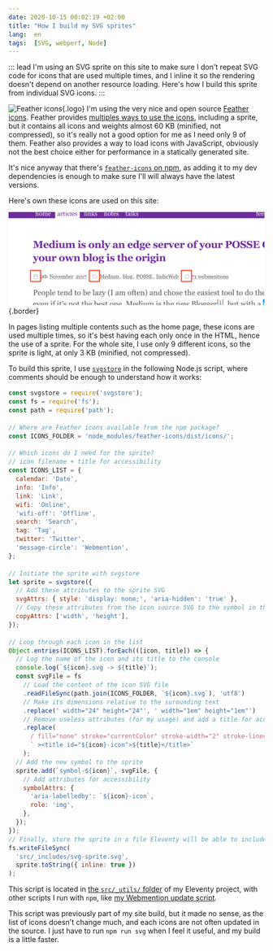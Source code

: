 ```yaml
---
date: 2020-10-15 00:02:19 +02:00
title: "How I build my SVG sprites"
lang:  en
tags:  [SVG, webperf, Node]
---
```


::: lead
I'm using an SVG sprite on this site to make sure I don't repeat SVG code for icons that are used multiple times, and I inline it so the rendering doesn't depend on another resource loading. Here's how I build this sprite from individual SVG icons.
:::

![Feather icons](/assets/logos/feather-icons.png){.logo}
I'm using the very nice and open source [Feather icons](https://feathericons.com/). Feather provides [multiples ways to use the icons](https://github.com/feathericons/feather#usage), including a sprite, but it contains all icons and weights almost 60 KB (minified, not compressed), so it's really not a good option for me as I need only 9 of them. Feather also provides a way to load icons with JavaScript, obviously not the best choice either for performance in a statically generated site.

It's nice anyway that there's [`feather-icons` on npm](https://www.npmjs.com/package/feather-icons), as adding it to my dev dependencies is enough to make sure I'll will always have the latest versions.

Here's own these icons are used on this site:

![Feather icons in content meta datas](feather-icons-in-metas.png){.border}

In pages listing multiple contents such as the home page, these icons are used multiple times, so it's best having each only once in the HTML, hence the use of a sprite. For the whole site, I use only 9 different icons, so the sprite is light, at only 3 KB (minified, not compressed).

To build this sprite, I use [`svgstore`](https://www.npmjs.com/package/svgstore) in the following Node.js script, where comments should be enough to understand how it works:

```javascript
const svgstore = require('svgstore');
const fs = require('fs');
const path = require('path');

// Where are Feather icons available from the npm package?
const ICONS_FOLDER = 'node_modules/feather-icons/dist/icons/';

// Which icons do I need for the sprite?
// icon filename + title for accessibility
const ICONS_LIST = {
  calendar: 'Date',
  info: 'Info',
  link: 'Link',
  wifi: 'Online',
  'wifi-off': 'Offline',
  search: 'Search',
  tag: 'Tag',
  twitter: 'Twitter',
  'message-circle': 'Webmention',
};

// Initiate the sprite with svgstore
let sprite = svgstore({
  // Add these attributes to the sprite SVG
  svgAttrs: { style: 'display: none;', 'aria-hidden': 'true' },
  // Copy these attributes from the icon source SVG to the symbol in the sprite
  copyAttrs: ['width', 'height'],
});

// Loop through each icon in the list
Object.entries(ICONS_LIST).forEach(([icon, title]) => {
  // Log the name of the icon and its title to the console
  console.log(`${icon}.svg -> ${title}`);
  const svgFile = fs
    // Load the content of the icon SVG file
    .readFileSync(path.join(ICONS_FOLDER, `${icon}.svg`), 'utf8')
    // Make its dimensions relative to the surounding text
    .replace(' width="24" height="24"', ' width="1em" height="1em"')
    // Remove useless attributes (for my usage) and add a title for accessibility
    .replace(
      / fill="none" stroke="currentColor" stroke-width="2" stroke-linecap="round" stroke-linejoin="round" class="feather feather-[^"]+">/,
      ` ><title id="${icon}-icon">${title}</title>`
    );
  // Add the new symbol to the sprite
  sprite.add(`symbol-${icon}`, svgFile, {
    // Add attributes for accessibility
    symbolAttrs: {
      'aria-labelledby': `${icon}-icon`,
      role: 'img',
    },
  });
});
// Finally, store the sprite in a file Eleventy will be able to include
fs.writeFileSync(
  'src/_includes/svg-sprite.svg',
  sprite.toString({ inline: true })
);
```

This script is located in [the `src/_utils/` folder](https://github.com/nhoizey/nicolas-hoizey.com/tree/master/src/_utils) of my Eleventy project, with other scripts I run with `npm`, like [my Webmention update script](/articles/2020/05/05/jamstack-is-fast-only-if-you-make-it-so/#server-side-first).

This script was previously part of my site build, but it made no sense, as the list of icons doesn't change much, and each icons are not often updated in the source. I just have to run `npm run svg` when I feel it useful, and my build is a little faster.
